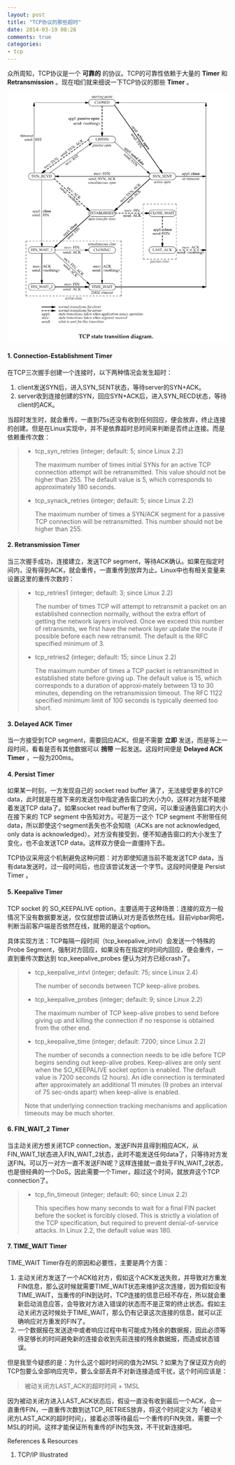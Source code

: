 ```yaml
---
layout: post
title: "TCP协议的那些超时"
date: 2014-03-19 08:28
comments: true
categories: 
- tcp
---
```


众所周知，TCP协议是一个 **可靠的** 的协议。TCP的可靠性依赖于大量的 **Timer** 和 **Retransmission** 。现在咱们就来细说一下TCP协议的那些 **Timer** 。

![TCP State transition diagram](/images/tcp-state-transition.png)

#### 1. Connection\-Establishment Timer

在TCP三次握手创建一个连接时，以下两种情况会发生超时：

1. client发送SYN后，进入SYN\_SENT状态，等待server的SYN+ACK。
2. server收到连接创建的SYN，回应SYN+ACK后，进入SYN\_RECD状态，等待client的ACK。

当超时发生时，就会重传，一直到75s还没有收到任何回应，便会放弃，终止连接的创建。但是在Linux实现中，并不是依靠超时总时间来判断是否终止连接。而是依赖重传次数：

> * tcp\_syn\_retries (integer; default: 5; since Linux 2.2)
> 
>   The maximum number of times initial SYNs for an active TCP connection attempt will be retransmitted. This value should not be higher than 255. The default value is 5, which corresponds to approximately 180 seconds.
>   
> * tcp\_synack\_retries (integer; default: 5; since Linux 2.2)
> 
>   The maximum number of times a SYN/ACK segment for a passive TCP connection will be retransmitted. This number should not be higher than 255.
    


#### 2. Retransmission Timer

当三次握手成功，连接建立，发送TCP segment，等待ACK确认。如果在指定时间内，没有得到ACK，就会重传，一直重传到放弃为止。Linux中也有相关变量来设置这里的重传次数的：

> * tcp\_retries1 (integer; default: 3; since Linux 2.2)
> 
>   The number of times TCP will attempt to retransmit a packet on an established connection normally, without the extra effort of getting the  network  layers  involved. Once  we exceed this number of retransmits, we first have the network layer update the route if possible before each new retransmit.  The default is the RFC specified minimum of 3.
> 
> * tcp\_retries2 (integer; default: 15; since Linux 2.2)
> 
>   The maximum number of times a TCP packet is retransmitted in established state before giving up. The default value is 15, which corresponds to a duration of approxi‐mately between 13 to 30 minutes, depending on the retransmission timeout.  The RFC 1122 specified minimum limit of 100 seconds is typically deemed too short.


#### 3. Delayed ACK Timer

当一方接受到TCP segment，需要回应ACK。但是不需要 **立即** 发送，而是等上一段时间，看看是否有其他数据可以 **捎带** 一起发送。这段时间便是 **Delayed ACK Timer** ，一般为200ms。

#### 4. Persist Timer

如果某一时刻，一方发现自己的 socket read buffer 满了，无法接受更多的TCP data，此时就是在接下来的发送包中指定通告窗口的大小为0，这样对方就不能接着发送TCP data了。如果socket read buffer有了空间，可以重设通告窗口的大小在接下来的 TCP segment 中告知对方。可是万一这个 TCP segment 不附带任何data，所以即使这个segment丢失也不会知晓（ACKs are not acknowledged, only data is acknowledged）。对方没有接受到，便不知通告窗口的大小发生了变化，也不会发送TCP data。这样双方便会一直僵持下去。

TCP协议采用这个机制避免这种问题：对方即使知道当前不能发送TCP data，当有data发送时，过一段时间后，也应该尝试发送一个字节。这段时间便是 Persist Timer 。

#### 5. Keepalive Timer

TCP socket 的 SO\_KEEPALIVE option，主要适用于这种场景：连接的双方一般情况下没有数据要发送，仅仅就想尝试确认对方是否依然在线。目前vipbar网吧，判断当前客户端是否依然在线，就用的是这个option。

具体实现方法：TCP每隔一段时间（tcp\_keepalive\_intvl）会发送一个特殊的 Probe Segment，强制对方回应，如果没有在指定的时间内回应，便会重传，一直到重传次数达到 tcp\_keepalive\_probes 便认为对方已经crash了。

> * tcp\_keepalive\_intvl (integer; default: 75; since Linux 2.4)
> 
>   The number of seconds between TCP keep-alive probes.
> 
> * tcp\_keepalive\_probes (integer; default: 9; since Linux 2.2)
> 
>   The maximum number of TCP keep-alive probes to send before giving up and killing the connection if no response is obtained from the other end.
> 
> * tcp\_keepalive\_time (integer; default: 7200; since Linux 2.2)
> 
>   The number of seconds a connection needs to be idle before TCP begins sending out keep-alive probes.  Keep-alives are only sent when the SO\_KEEPALIVE socket option is enabled.  The default value is 7200 seconds (2 hours).  An idle connection is terminated after approximately an additional 11 minutes (9 probes an interval of 75 sec‐onds apart) when keep-alive is enabled.
> 
> Note that underlying connection tracking mechanisms and application timeouts may be much shorter.


#### 6. FIN\_WAIT\_2 Timer

当主动关闭方想关闭TCP connection，发送FIN并且得到相应ACK，从FIN\_WAIT\_1状态进入FIN\_WAIT\_2状态，此时不能发送任何data了，只等待对方发送FIN。可以万一对方一直不发送FIN呢？这样连接就一直处于FIN\_WAIT\_2状态，也是很经典的一个DoS。因此需要一个Timer，超过这个时间，就放弃这个TCP connection了。

> * tcp_fin_timeout (integer; default: 60; since Linux 2.2)
> 
>   This specifies how many seconds to wait for a final FIN packet before the socket is forcibly closed.  This is strictly a  violation  of  the  TCP  specification,  but required to prevent denial-of-service attacks.  In Linux 2.2, the default value was 180.


#### 7. TIME\_WAIT Timer

TIME\_WAIT Timer存在的原因和必要性，主要是两个方面：

1. 主动关闭方发送了一个ACK给对方，假如这个ACK发送失败，并导致对方重发FIN信息，那么这时候就需要TIME\_WAIT状态来维护这次连接，因为假如没有TIME\_WAIT，当重传的FIN到达时，TCP连接的信息已经不存在，所以就会重新启动消息应答，会导致对方进入错误的状态而不是正常的终止状态。假如主动关闭方这时候处于TIME\_WAIT，那么仍有记录这次连接的信息，就可以正确响应对方重发的FIN了。
2. 一个数据报在发送途中或者响应过程中有可能成为残余的数据报，因此必须等待足够长的时间避免新的连接会收到先前连接的残余数据报，而造成状态错误。

但是我至今疑惑的是：为什么这个超时时间的值为2MSL？如果为了保证双方向的TCP包要么全部响应完毕，要么全部丢弃不对新连接造成干扰，这个时间应该是：

> 被动关闭方LAST\_ACK的超时时间 + 1MSL

因为被动关闭方进入LAST\_ACK状态后，假设一直没有收到最后一个ACK，会一直重传FIN，一直重传次数到达TCP\_RETRIES放弃，将这个时间定义为「被动关闭方LAST\_ACK的超时时间」，接着必须等待最后一个重传的FIN失效，需要一个MSL的时间。这样才能保证所有重传的FIN包失效，不干扰新连接吧。


References & Resources

1. TCP/IP Illustrated
